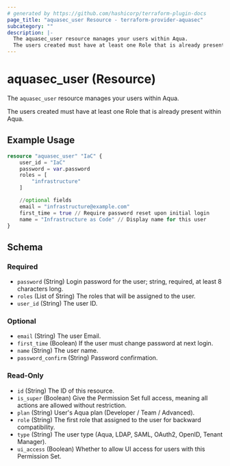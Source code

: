 ```yaml
---
# generated by https://github.com/hashicorp/terraform-plugin-docs
page_title: "aquasec_user Resource - terraform-provider-aquasec"
subcategory: ""
description: |-
  The aquasec_user resource manages your users within Aqua.
  The users created must have at least one Role that is already present within Aqua.
---
```


# aquasec_user (Resource)

The `aquasec_user` resource manages your users within Aqua.

The users created must have at least one Role that is already present within Aqua.

## Example Usage

```terraform
resource "aquasec_user" "IaC" {
    user_id = "IaC"
    password = var.password
    roles = [
        "infrastructure"
    ]

    //optional fields
    email = "infrastructure@example.com"
    first_time = true // Require password reset upon initial login
    name = "Infrastructure as Code" // Display name for this user
}
```

<!-- schema generated by tfplugindocs -->
## Schema

### Required

- `password` (String) Login password for the user; string, required, at least 8 characters long.
- `roles` (List of String) The roles that will be assigned to the user.
- `user_id` (String) The user ID.

### Optional

- `email` (String) The user Email.
- `first_time` (Boolean) If the user must change password at next login.
- `name` (String) The user name.
- `password_confirm` (String) Password confirmation.

### Read-Only

- `id` (String) The ID of this resource.
- `is_super` (Boolean) Give the Permission Set full access, meaning all actions are allowed without restriction.
- `plan` (String) User's Aqua plan (Developer / Team / Advanced).
- `role` (String) The first role that assigned to the user for backward compatibility.
- `type` (String) The user type (Aqua, LDAP, SAML, OAuth2, OpenID, Tenant Manager).
- `ui_access` (Boolean) Whether to allow UI access for users with this Permission Set.


